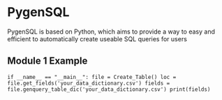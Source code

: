 # PygenSQL
PygenSQL is based on Python, which aims to provide a way to easy and efficient to automatically create useable SQL queries for users

## Module 1 Example

`if __name__ == "__main__":
    file = Create_Table()
    loc = file.get_fields('your_data_dictionary.csv')
    fields = file.genquery_table_dic('your_data_dictionary.csv')
    print(fields)`
